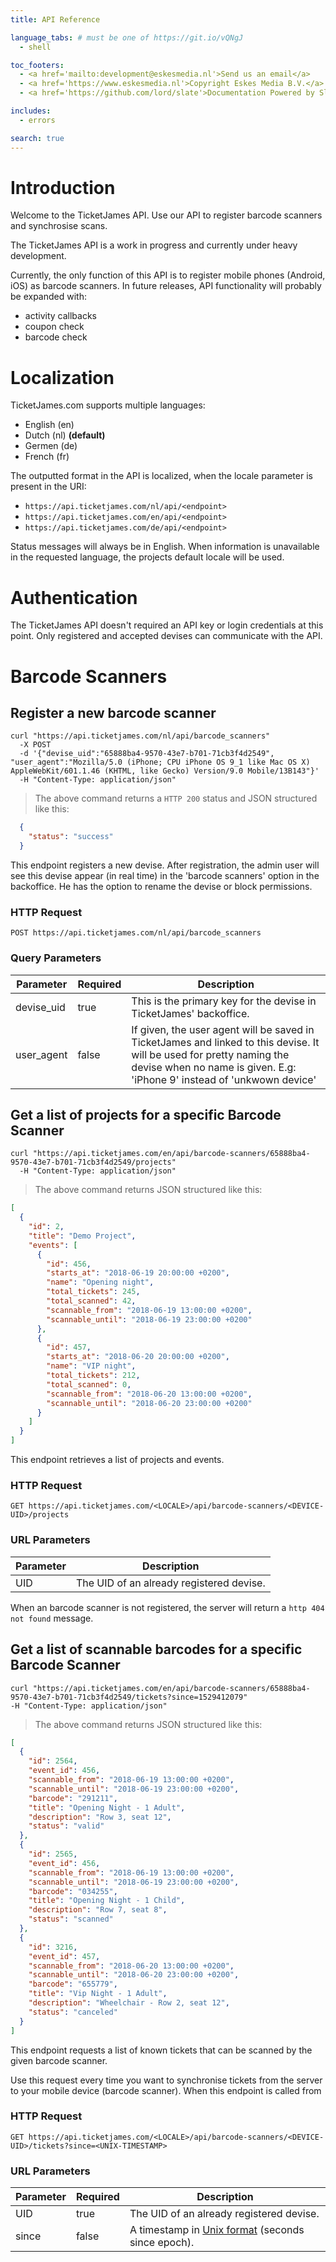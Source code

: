 ```yaml
---
title: API Reference

language_tabs: # must be one of https://git.io/vQNgJ
  - shell

toc_footers:
  - <a href='mailto:development@eskesmedia.nl'>Send us an email</a>
  - <a href='https://www.eskesmedia.nl'>Copyright Eskes Media B.V.</a>
  - <a href='https://github.com/lord/slate'>Documentation Powered by Slate</a>

includes:
  - errors

search: true
---
```


# Introduction

Welcome to the TicketJames API. Use our API to register barcode scanners and synchrosise scans.

The TicketJames API is a work in progress and currently under heavy development.

Currently, the only function of this API is to register mobile phones (Android, iOS) as barcode scanners. In future releases, API functionality will probably be expanded with:

- activity callbacks
- coupon check
- barcode check


# Localization
TicketJames.com supports multiple languages:

- English (en)
- Dutch (nl) __(default)__
- Germen (de)
- French (fr)

The outputted format in the API is localized, when the locale parameter is present in the URI: 

- `https://api.ticketjames.com/nl/api/<endpoint>`
- `https://api.ticketjames.com/en/api/<endpoint>`
- `https://api.ticketjames.com/de/api/<endpoint>`

<aside class="notice">
Status messages will always be in English. When information is unavailable in the requested language, the projects default locale will be used.
</aside>


# Authentication
The TicketJames API doesn't required an API key or login credentials at this point. Only registered and accepted devises can communicate with the API.

# Barcode Scanners

## Register a new barcode scanner

```shell
curl "https://api.ticketjames.com/nl/api/barcode_scanners"
  -X POST
  -d '{"devise_uid":"65888ba4-9570-43e7-b701-71cb3f4d2549", "user_agent":"Mozilla/5.0 (iPhone; CPU iPhone OS 9_1 like Mac OS X) AppleWebKit/601.1.46 (KHTML, like Gecko) Version/9.0 Mobile/13B143"}' 
  -H "Content-Type: application/json"
```

> The above command returns a `HTTP 200` status and JSON structured like this:

```json
  {
    "status": "success"
  }

```

This endpoint registers a new devise. After registration, the admin user will see this devise appear (in real time) in the 'barcode scanners' option in the backoffice. He has the option to rename the devise or block permissions.

### HTTP Request

`POST https://api.ticketjames.com/nl/api/barcode_scanners`

### Query Parameters

Parameter | Required | Description
--------- | ------- | -----------
devise_uid | true | This is the primary key for the devise in TicketJames' backoffice.
user_agent | false | If given, the user agent will be saved in TicketJames and linked to this devise. It will be used for pretty naming the devise when no name is given. E.g: 'iPhone 9' instead of 'unkwown device'

<!-- <aside class="success">
Remember — a happy kitten is an authenticated kitten!
</aside>
 -->
## Get a list of projects for a specific Barcode Scanner

```shell
curl "https://api.ticketjames.com/en/api/barcode-scanners/65888ba4-9570-43e7-b701-71cb3f4d2549/projects"
  -H "Content-Type: application/json"
```

> The above command returns JSON structured like this:

```json
[
  {
    "id": 2,
    "title": "Demo Project",
    "events": [
      {
        "id": 456,
        "starts_at": "2018-06-19 20:00:00 +0200",
        "name": "Opening night",
        "total_tickets": 245,
        "total_scanned": 42,
        "scannable_from": "2018-06-19 13:00:00 +0200",
        "scannable_until": "2018-06-19 23:00:00 +0200"
      },
      {
        "id": 457,
        "starts_at": "2018-06-20 20:00:00 +0200",
        "name": "VIP night",
        "total_tickets": 212,
        "total_scanned": 0,
        "scannable_from": "2018-06-20 13:00:00 +0200",
        "scannable_until": "2018-06-20 23:00:00 +0200"
      }
    ]
  }
]
```

This endpoint retrieves a list of projects and events.

### HTTP Request

`GET https://api.ticketjames.com/<LOCALE>/api/barcode-scanners/<DEVICE-UID>/projects`

### URL Parameters

Parameter | Description
--------- | -----------
UID | The UID of an already registered devise.

<aside class="warning">
When an barcode scanner is not registered, the server will return a <code>http 404 not found</code> message.
</aside>


## Get a list of scannable barcodes for a specific Barcode Scanner

```shell
curl "https://api.ticketjames.com/en/api/barcode-scanners/65888ba4-9570-43e7-b701-71cb3f4d2549/tickets?since=1529412079"
-H "Content-Type: application/json"
```

> The above command returns JSON structured like this:

```json
[
  {
    "id": 2564,
    "event_id": 456,
    "scannable_from": "2018-06-19 13:00:00 +0200",
    "scannable_until": "2018-06-19 23:00:00 +0200",
    "barcode": "291211",
    "title": "Opening Night - 1 Adult",
    "description": "Row 3, seat 12",
    "status": "valid"
  },
  {
    "id": 2565,
    "event_id": 456,
    "scannable_from": "2018-06-19 13:00:00 +0200",
    "scannable_until": "2018-06-19 23:00:00 +0200",
    "barcode": "034255",
    "title": "Opening Night - 1 Child",
    "description": "Row 7, seat 8",
    "status": "scanned"
  },
  {
    "id": 3216,
    "event_id": 457,
    "scannable_from": "2018-06-20 13:00:00 +0200",
    "scannable_until": "2018-06-20 23:00:00 +0200",
    "barcode": "655779",
    "title": "Vip Night - 1 Adult",
    "description": "Wheelchair - Row 2, seat 12",
    "status": "canceled"
  }
]
```

This endpoint requests a list of known tickets that can be scanned by the given barcode scanner.

Use this request every time you want to synchronise tickets from the server to your mobile device (barcode scanner). When this endpoint is called from 

### HTTP Request

`GET https://api.ticketjames.com/<LOCALE>/api/barcode-scanners/<DEVICE-UID>/tickets?since=<UNIX-TIMESTAMP>`

### URL Parameters

Parameter | Required | Description
--------- | -------- | -----------
UID | true | The UID of an already registered devise.
since | false | A timestamp in <a target="_blank" href="https://www.unixtimestamp.com/">Unix format</a> (seconds since epoch). 

